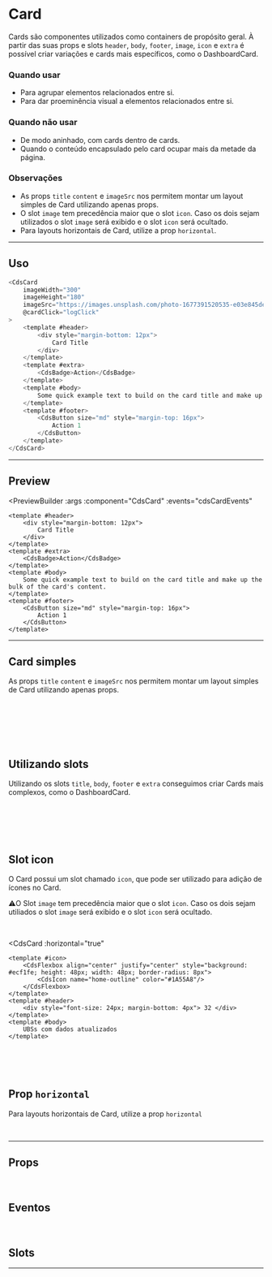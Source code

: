 # Card

Cards são componentes utilizados como containers de propósito geral. À partir das suas props e slots `header`, `body`, `footer`, `image`, `icon` e `extra` é possível criar variações e cards mais específicos, como o DashboardCard.

### Quando usar

- Para agrupar elementos relacionados entre si.
- Para dar proeminência visual a elementos relacionados entre si.

### Quando não usar

- De modo aninhado, com cards dentro de cards.
- Quando o conteúdo encapsulado pelo card ocupar mais da metade da página.

### Observações

- As props `title` `content` e `imageSrc` nos permitem montar um layout simples de Card utilizando apenas props.
- O slot `image` tem precedência maior que o slot `icon`. Caso os dois sejam utilizados o slot `image` será exibido e o slot `icon` será ocultado.
- Para layouts horizontais de Card, utilize a prop `horizontal`.

---

## Uso

```js
<CdsCard
	imageWidth="300"
	imageHeight="180"
	imageSrc="https://images.unsplash.com/photo-1677391520535-e03e845dec33"
	@cardClick="logClick"
>
	<template #header>
		<div style="margin-bottom: 12px">
			Card Title
		</div>
	</template>
	<template #extra>
		<CdsBadge>Action</CdsBadge>
	</template>
	<template #body>
		Some quick example text to build on the card title and make up the bulk of the card's content.
	</template>
	<template #footer>
		<CdsButton size="md" style="margin-top: 16px">
			Action 1
		</CdsButton>
	</template>
</CdsCard>
```

---

## Preview

<PreviewBuilder
	:args
	:component="CdsCard"
	:events="cdsCardEvents"
>
	<template #header>
		<div style="margin-bottom: 12px">
			Card Title
		</div>
	</template>
	<template #extra>
		<CdsBadge>Action</CdsBadge>
	</template>
	<template #body>
		Some quick example text to build on the card title and make up the bulk of the card's content.
	</template>
	<template #footer>
		<CdsButton size="md" style="margin-top: 16px">
			Action 1
		</CdsButton>
	</template>
</PreviewBuilder>

---

## __Card simples__
As props `title` `content` e `imageSrc` nos permitem montar um layout simples de Card utilizando apenas props. 

<br />

<CdsCard
	title="Card Title"
	content="Some quick example text to build on the card title and make up the bulk of the card's content."
/>

<br />
<br />
<br />

## __Utilizando slots__
Utilizando os slots `title`, `body`, `footer` e `extra` conseguimos criar Cards mais complexos, como o DashboardCard.  

<br />

<CdsCard>
	<template #header>45 <small>gestantes</small></template>
	<template #extra>
		<cds-badge variant="red">Alerta</cds-badge>
	</template>
	<template #body>
		Não realizam consulta há mais de 30 dias
	</template>
	<template #footer>
		<div class="d-flex justify-content-end">
			<small><strong>VER LISTA</strong></small>
		</div>
	</template>
</CdsCard>

<br />
<br />
<br />

## __Slot icon__
O Card possui um slot chamado `icon`, que pode ser utilizado para adição de ícones no Card.  

⚠️O Slot `image` tem precedência maior que o slot `icon`. Caso os dois sejam utiliados o slot `image` será exibido
e o slot `icon` será ocultado.  

<br />

<CdsCard
	:horizontal="true"
>
	<template #icon>
		<CdsFlexbox align="center" justify="center" style="background: #ecf1fe; height: 48px; width: 48px; border-radius: 8px">
			<CdsIcon name="home-outline" color="#1A55A8"/>
		</CdsFlexbox>
	</template>
	<template #header>
		<div style="font-size: 24px; margin-bottom: 4px"> 32 </div>
	</template>
	<template #body>
		UBSs com dados atualizados
	</template>
</CdsCard>

<br />
<br />
<br />

## __Prop `horizontal`__
Para layouts horizontais de Card, utilize a prop `horizontal`

<CdsCard
	imageSrc="https://images.unsplash.com/photo-1677391520535-e03e845dec33?ixlib=rb-4.0.3&ixid=MnwxMjA3fDB8MHxwaG90by1wYWdlfHx8fGVufDB8fHx8&auto=format&fit=crop&w=687&q=80"
	:horizontal="true"
	:imageWidth="200"
	title="Card Title"
	content="Some quick example text to build on the card title and make up the bulk of the card's content."
/>

<br />

---

## Props

<APITable
	name="Card"
	section="props"
/>
<br />

## Eventos

<APITable
	name="Card"
	section="events"
/>
<br />

## Slots

<APITable
	name="Card"
	section="slots"
/>

---

<script setup>
import { ref } from 'vue';
import CdsCard from '@/components/Card.vue';

const cdsCardEvents = [
	'cardClick'
];

const args = ref({
	imageWidth: 400,
	imageHeight: 200,
	clickable: false,
	horizontal: false,
	imageSrc: "https://images.unsplash.com/photo-1677391520535-e03e845dec33?ixlib=rb-4.0.3&ixid=MnwxMjA3fDB8MHxwaG90by1wYWdlfHx8fGVufDB8fHx8&auto=format&fit=crop&w=687&q=80"
});
</script>
